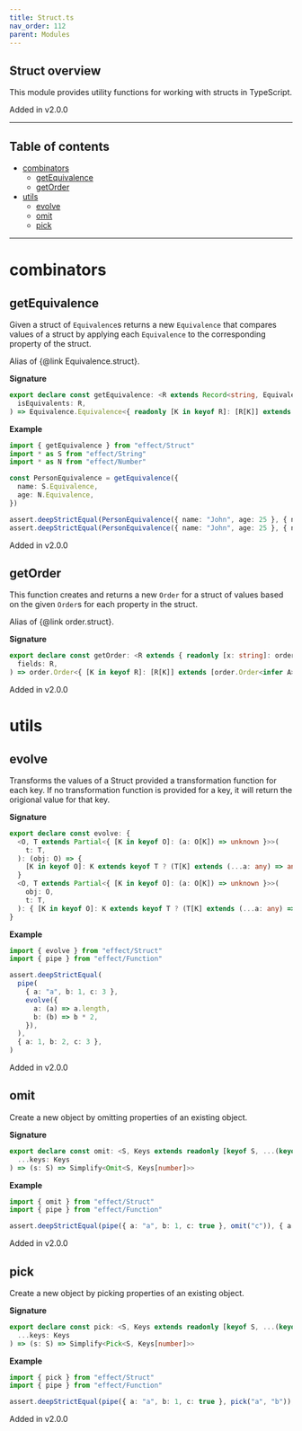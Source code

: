 ```yaml
---
title: Struct.ts
nav_order: 112
parent: Modules
---
```


## Struct overview

This module provides utility functions for working with structs in TypeScript.

Added in v2.0.0

---

<h2 class="text-delta">Table of contents</h2>

- [combinators](#combinators)
  - [getEquivalence](#getequivalence)
  - [getOrder](#getorder)
- [utils](#utils)
  - [evolve](#evolve)
  - [omit](#omit)
  - [pick](#pick)

---

# combinators

## getEquivalence

Given a struct of `Equivalence`s returns a new `Equivalence` that compares values of a struct
by applying each `Equivalence` to the corresponding property of the struct.

Alias of {@link Equivalence.struct}.

**Signature**

```ts
export declare const getEquivalence: <R extends Record<string, Equivalence.Equivalence<any>>>(
  isEquivalents: R,
) => Equivalence.Equivalence<{ readonly [K in keyof R]: [R[K]] extends [Equivalence.Equivalence<infer A>] ? A : never }>
```

**Example**

```ts
import { getEquivalence } from "effect/Struct"
import * as S from "effect/String"
import * as N from "effect/Number"

const PersonEquivalence = getEquivalence({
  name: S.Equivalence,
  age: N.Equivalence,
})

assert.deepStrictEqual(PersonEquivalence({ name: "John", age: 25 }, { name: "John", age: 25 }), true)
assert.deepStrictEqual(PersonEquivalence({ name: "John", age: 25 }, { name: "John", age: 40 }), false)
```

Added in v2.0.0

## getOrder

This function creates and returns a new `Order` for a struct of values based on the given `Order`s
for each property in the struct.

Alias of {@link order.struct}.

**Signature**

```ts
export declare const getOrder: <R extends { readonly [x: string]: order.Order<any> }>(
  fields: R,
) => order.Order<{ [K in keyof R]: [R[K]] extends [order.Order<infer A>] ? A : never }>
```

Added in v2.0.0

# utils

## evolve

Transforms the values of a Struct provided a transformation function for each key.
If no transformation function is provided for a key, it will return the origional value for that key.

**Signature**

```ts
export declare const evolve: {
  <O, T extends Partial<{ [K in keyof O]: (a: O[K]) => unknown }>>(
    t: T,
  ): (obj: O) => {
    [K in keyof O]: K extends keyof T ? (T[K] extends (...a: any) => any ? ReturnType<T[K]> : O[K]) : O[K]
  }
  <O, T extends Partial<{ [K in keyof O]: (a: O[K]) => unknown }>>(
    obj: O,
    t: T,
  ): { [K in keyof O]: K extends keyof T ? (T[K] extends (...a: any) => any ? ReturnType<T[K]> : O[K]) : O[K] }
}
```

**Example**

```ts
import { evolve } from "effect/Struct"
import { pipe } from "effect/Function"

assert.deepStrictEqual(
  pipe(
    { a: "a", b: 1, c: 3 },
    evolve({
      a: (a) => a.length,
      b: (b) => b * 2,
    }),
  ),
  { a: 1, b: 2, c: 3 },
)
```

Added in v2.0.0

## omit

Create a new object by omitting properties of an existing object.

**Signature**

```ts
export declare const omit: <S, Keys extends readonly [keyof S, ...(keyof S)[]]>(
  ...keys: Keys
) => (s: S) => Simplify<Omit<S, Keys[number]>>
```

**Example**

```ts
import { omit } from "effect/Struct"
import { pipe } from "effect/Function"

assert.deepStrictEqual(pipe({ a: "a", b: 1, c: true }, omit("c")), { a: "a", b: 1 })
```

Added in v2.0.0

## pick

Create a new object by picking properties of an existing object.

**Signature**

```ts
export declare const pick: <S, Keys extends readonly [keyof S, ...(keyof S)[]]>(
  ...keys: Keys
) => (s: S) => Simplify<Pick<S, Keys[number]>>
```

**Example**

```ts
import { pick } from "effect/Struct"
import { pipe } from "effect/Function"

assert.deepStrictEqual(pipe({ a: "a", b: 1, c: true }, pick("a", "b")), { a: "a", b: 1 })
```

Added in v2.0.0
